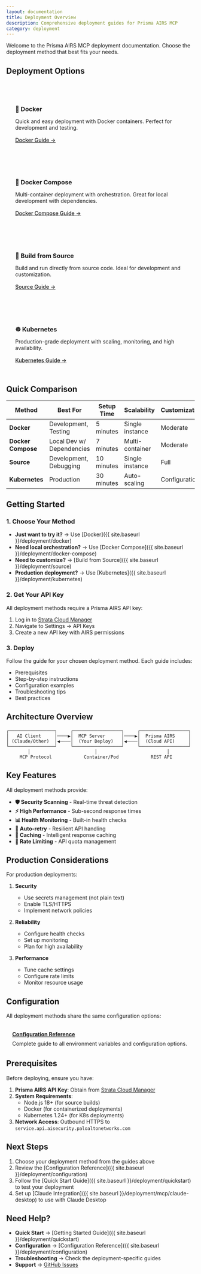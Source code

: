 ```yaml
---
layout: documentation
title: Deployment Overview
description: Comprehensive deployment guides for Prisma AIRS MCP
category: deployment
---
```


Welcome to the Prisma AIRS MCP deployment documentation. Choose the deployment method that best fits your needs.

## Deployment Options

<div class="card-grid">
  <div class="doc-card">
    <h3>🐳 Docker</h3>
    <p>Quick and easy deployment with Docker containers. Perfect for development and testing.</p>
    <a href="{{ site.baseurl }}/deployment/docker" class="card-link">Docker Guide →</a>
  </div>
  
  <div class="doc-card">
    <h3>🐙 Docker Compose</h3>
    <p>Multi-container deployment with orchestration. Great for local development with dependencies.</p>
    <a href="{{ site.baseurl }}/deployment/docker-compose" class="card-link">Docker Compose Guide →</a>
  </div>
  
  <div class="doc-card">
    <h3>🔧 Build from Source</h3>
    <p>Build and run directly from source code. Ideal for development and customization.</p>
    <a href="{{ site.baseurl }}/deployment/source" class="card-link">Source Guide →</a>
  </div>
  
  <div class="doc-card">
    <h3>☸️ Kubernetes</h3>
    <p>Production-grade deployment with scaling, monitoring, and high availability.</p>
    <a href="{{ site.baseurl }}/deployment/kubernetes" class="card-link">Kubernetes Guide →</a>
  </div>
</div>

## Quick Comparison

| Method             | Best For                  | Setup Time | Scalability     | Customization |
| ------------------ | ------------------------- | ---------- | --------------- | ------------- |
| **Docker**         | Development, Testing      | 5 minutes  | Single instance | Moderate      |
| **Docker Compose** | Local Dev w/ Dependencies | 7 minutes  | Multi-container | Moderate      |
| **Source**         | Development, Debugging    | 10 minutes | Single instance | Full          |
| **Kubernetes**     | Production                | 30 minutes | Auto-scaling    | Configuration |

## Getting Started

### 1. Choose Your Method

- **Just want to try it?** → Use [Docker]({{ site.baseurl }}/deployment/docker)
- **Need local orchestration?** → Use [Docker Compose]({{ site.baseurl }}/deployment/docker-compose)
- **Need to customize?** → [Build from Source]({{ site.baseurl }}/deployment/source)
- **Production deployment?** → Use [Kubernetes]({{ site.baseurl }}/deployment/kubernetes)

### 2. Get Your API Key

All deployment methods require a Prisma AIRS API key:

1. Log in to [Strata Cloud Manager](https://stratacloudmanager.paloaltonetworks.com)
2. Navigate to Settings → API Keys
3. Create a new API key with AIRS permissions

### 3. Deploy

Follow the guide for your chosen deployment method. Each guide includes:

- Prerequisites
- Step-by-step instructions
- Configuration examples
- Troubleshooting tips
- Best practices

## Architecture Overview

```
┌─────────────────┐     ┌──────────────────┐     ┌──────────────────┐
│   AI Client     │────▶│  MCP Server      │────▶│  Prisma AIRS     │
│ (Claude/Other)  │◀────│  (Your Deploy)   │◀────│  (Cloud API)     │
└─────────────────┘     └──────────────────┘     └──────────────────┘
        │                        │                          │
     MCP Protocol            Container/Pod            REST API
```

## Key Features

All deployment methods provide:

- **🛡️ Security Scanning** - Real-time threat detection
- **⚡ High Performance** - Sub-second response times
- **📊 Health Monitoring** - Built-in health checks
- **🔄 Auto-retry** - Resilient API handling
- **💾 Caching** - Intelligent response caching
- **🚦 Rate Limiting** - API quota management

## Production Considerations

For production deployments:

1. **Security**

    - Use secrets management (not plain text)
    - Enable TLS/HTTPS
    - Implement network policies

2. **Reliability**

    - Configure health checks
    - Set up monitoring
    - Plan for high availability

3. **Performance**
    - Tune cache settings
    - Configure rate limits
    - Monitor resource usage

## Configuration

All deployment methods share the same configuration options:

<div class="feature-list">
  <div class="feature-item">
    <h4><a href="{{ site.baseurl }}/deployment/configuration">Configuration Reference</a></h4>
    <p>Complete guide to all environment variables and configuration options.</p>
  </div>
</div>

## Prerequisites

Before deploying, ensure you have:

1. **Prisma AIRS API Key**: Obtain from [Strata Cloud Manager](https://stratacloudmanager.paloaltonetworks.com)
2. **System Requirements**:
    - Node.js 18+ (for source builds)
    - Docker (for containerized deployments)
    - Kubernetes 1.24+ (for K8s deployments)
3. **Network Access**: Outbound HTTPS to `service.api.aisecurity.paloaltonetworks.com`

## Next Steps

1. Choose your deployment method from the guides above
2. Review the [Configuration Reference]({{ site.baseurl }}/deployment/configuration)
3. Follow the [Quick Start Guide]({{ site.baseurl }}/deployment/quickstart) to test your deployment
4. Set up [Claude Integration]({{ site.baseurl }}/deployment/mcp/claude-desktop) to use with Claude Desktop

## Need Help?

- **Quick Start** → [Getting Started Guide]({{ site.baseurl }}/deployment/quickstart)
- **Configuration** → [Configuration Reference]({{ site.baseurl }}/deployment/configuration)
- **Troubleshooting** → Check the deployment-specific guides
- **Support** → [GitHub Issues](https://github.com/cdot65/prisma-airs-mcp/issues)

<style>
.card-grid {
  display: grid;
  grid-template-columns: repeat(auto-fit, minmax(250px, 1fr));
  gap: 1.5rem;
  margin: 2rem 0;
}

.doc-card {
  border: 1px solid var(--border-color);
  border-radius: var(--border-radius);
  padding: 1.5rem;
  transition: transform 0.2s ease, box-shadow 0.2s ease;
}

.doc-card:hover {
  transform: translateY(-2px);
  box-shadow: 0 4px 8px rgba(0,0,0,0.1);
}

.doc-card h3 {
  margin-bottom: 0.5rem;
}

.doc-card p {
  color: var(--gray);
  margin-bottom: 1rem;
}

.card-link {
  font-weight: 500;
}

.feature-list {
  margin: 2rem 0;
}

.feature-item {
  margin-bottom: 1.5rem;
  padding-left: 1rem;
  border-left: 3px solid var(--primary);
}

.feature-item h4 {
  margin-bottom: 0.5rem;
}

.feature-item p {
  color: var(--gray);
  margin: 0;
}
</style>
